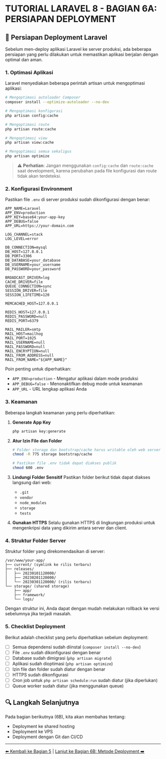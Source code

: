 # TUTORIAL LARAVEL 8 - BAGIAN 6A: PERSIAPAN DEPLOYMENT

## 🚀 Persiapan Deployment Laravel

Sebelum men-deploy aplikasi Laravel ke server produksi, ada beberapa persiapan yang perlu dilakukan untuk memastikan aplikasi berjalan dengan optimal dan aman.

### 1. Optimasi Aplikasi

Laravel menyediakan beberapa perintah artisan untuk mengoptimasi aplikasi:

```bash
# Mengoptimasi autoloader Composer
composer install --optimize-autoloader --no-dev

# Mengoptimasi konfigurasi
php artisan config:cache

# Mengoptimasi route
php artisan route:cache

# Mengoptimasi view
php artisan view:cache

# Mengoptimasi semua sekaligus
php artisan optimize
```

> ⚠️ **Perhatian**: Jangan menggunakan `config:cache` dan `route:cache` saat development, karena perubahan pada file konfigurasi dan route tidak akan terdeteksi.

### 2. Konfigurasi Environment

Pastikan file `.env` di server produksi sudah dikonfigurasi dengan benar:

```
APP_NAME=Laravel
APP_ENV=production
APP_KEY=base64:your-app-key
APP_DEBUG=false
APP_URL=https://your-domain.com

LOG_CHANNEL=stack
LOG_LEVEL=error

DB_CONNECTION=mysql
DB_HOST=127.0.0.1
DB_PORT=3306
DB_DATABASE=your_database
DB_USERNAME=your_username
DB_PASSWORD=your_password

BROADCAST_DRIVER=log
CACHE_DRIVER=file
QUEUE_CONNECTION=sync
SESSION_DRIVER=file
SESSION_LIFETIME=120

MEMCACHED_HOST=127.0.0.1

REDIS_HOST=127.0.0.1
REDIS_PASSWORD=null
REDIS_PORT=6379

MAIL_MAILER=smtp
MAIL_HOST=mailhog
MAIL_PORT=1025
MAIL_USERNAME=null
MAIL_PASSWORD=null
MAIL_ENCRYPTION=null
MAIL_FROM_ADDRESS=null
MAIL_FROM_NAME="${APP_NAME}"
```

Poin penting untuk diperhatikan:
- `APP_ENV=production` - Mengatur aplikasi dalam mode produksi
- `APP_DEBUG=false` - Menonaktifkan debug mode untuk keamanan
- `APP_URL` - URL lengkap aplikasi Anda

### 3. Keamanan

Beberapa langkah keamanan yang perlu diperhatikan:

1. **Generate App Key**
   ```bash
   php artisan key:generate
   ```

2. **Atur Izin File dan Folder**
   ```bash
   # Folder storage dan bootstrap/cache harus writable oleh web server
   chmod -R 775 storage bootstrap/cache
   
   # Pastikan file .env tidak dapat diakses publik
   chmod 600 .env
   ```

3. **Lindungi Folder Sensitif**
   Pastikan folder berikut tidak dapat diakses langsung dari web:
   - `.git`
   - `vendor`
   - `node_modules`
   - `storage`
   - `tests`

4. **Gunakan HTTPS**
   Selalu gunakan HTTPS di lingkungan produksi untuk mengenkripsi data yang dikirim antara server dan client.

### 4. Struktur Folder Server

Struktur folder yang direkomendasikan di server:

```
/var/www/your-app/
├── current/ (symlink ke rilis terbaru)
├── releases/
│   ├── 20230101120000/
│   ├── 20230201120000/
│   └── 20230301120000/ (rilis terbaru)
└── storage/ (shared storage)
    ├── app/
    ├── framework/
    └── logs/
```

Dengan struktur ini, Anda dapat dengan mudah melakukan rollback ke versi sebelumnya jika terjadi masalah.

### 5. Checklist Deployment

Berikut adalah checklist yang perlu diperhatikan sebelum deployment:

- [ ] Semua dependensi sudah diinstal (`composer install --no-dev`)
- [ ] File `.env` sudah dikonfigurasi dengan benar
- [ ] Database sudah dimigrasi (`php artisan migrate`)
- [ ] Aplikasi sudah dioptimasi (`php artisan optimize`)
- [ ] Izin file dan folder sudah diatur dengan benar
- [ ] HTTPS sudah dikonfigurasi
- [ ] Cron job untuk `php artisan schedule:run` sudah diatur (jika diperlukan)
- [ ] Queue worker sudah diatur (jika menggunakan queue)

## 🔍 Langkah Selanjutnya

Pada bagian berikutnya (6B), kita akan membahas tentang:
- Deployment ke shared hosting
- Deployment ke VPS
- Deployment dengan Git dan CI/CD

---

[⬅️ Kembali ke Bagian 5](TUTORIAL_LARAVEL_8_BAGIAN5_AUTH.md) | [Lanjut ke Bagian 6B: Metode Deployment ➡️](TUTORIAL_LARAVEL_8_BAGIAN6B.md) 